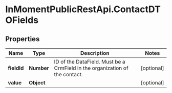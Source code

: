 # InMomentPublicRestApi.ContactDTOFields

## Properties

Name | Type | Description | Notes
------------ | ------------- | ------------- | -------------
**fieldId** | **Number** | ID of the DataField. Must be a CrmField in the organization of the contact. | [optional] 
**value** | **Object** |  | [optional] 


